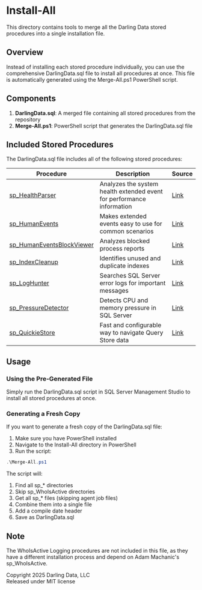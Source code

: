 # Install-All

This directory contains tools to merge all the Darling Data stored procedures into a single installation file.

## Overview

Instead of installing each stored procedure individually, you can use the comprehensive DarlingData.sql file to install all procedures at once. This file is automatically generated using the Merge-All.ps1 PowerShell script.

## Components

1. **DarlingData.sql**: A merged file containing all stored procedures from the repository
2. **Merge-All.ps1**: PowerShell script that generates the DarlingData.sql file

## Included Stored Procedures

The DarlingData.sql file includes all of the following stored procedures:

| Procedure | Description | Source |
|-----------|-------------|--------|
| [sp_HealthParser](../sp_HealthParser) | Analyzes the system health extended event for performance information | [Link](../sp_HealthParser) |
| [sp_HumanEvents](../sp_HumanEvents) | Makes extended events easy to use for common scenarios | [Link](../sp_HumanEvents) |
| [sp_HumanEventsBlockViewer](../sp_HumanEvents) | Analyzes blocked process reports | [Link](../sp_HumanEvents) |
| [sp_IndexCleanup](../sp_IndexCleanup) | Identifies unused and duplicate indexes | [Link](../sp_IndexCleanup) |
| [sp_LogHunter](../sp_LogHunter) | Searches SQL Server error logs for important messages | [Link](../sp_LogHunter) |
| [sp_PressureDetector](../sp_PressureDetector) | Detects CPU and memory pressure in SQL Server | [Link](../sp_PressureDetector) |
| [sp_QuickieStore](../sp_QuickieStore) | Fast and configurable way to navigate Query Store data | [Link](../sp_QuickieStore) |

## Usage

### Using the Pre-Generated File

Simply run the DarlingData.sql script in SQL Server Management Studio to install all stored procedures at once.

### Generating a Fresh Copy

If you want to generate a fresh copy of the DarlingData.sql file:

1. Make sure you have PowerShell installed
2. Navigate to the Install-All directory in PowerShell
3. Run the script:

```powershell
.\Merge-All.ps1
```

The script will:
1. Find all sp_* directories
2. Skip sp_WhoIsActive directories
3. Get all sp_* files (skipping agent job files)
4. Combine them into a single file
5. Add a compile date header
6. Save as DarlingData.sql

## Note

The WhoIsActive Logging procedures are not included in this file, as they have a different installation process and depend on Adam Machanic's sp_WhoIsActive.

Copyright 2025 Darling Data, LLC  
Released under MIT license
